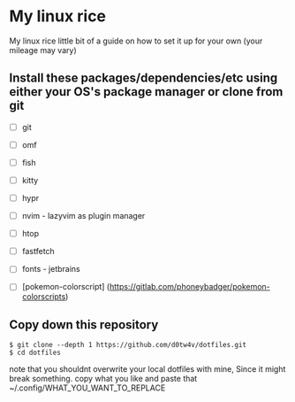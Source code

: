 # My linux rice
My linux rice little bit of a guide on how to set it up for your own (your mileage may vary)

## Install these packages/dependencies/etc using either your OS's package manager or clone from git
- [ ] git
- [ ] omf
- [ ] fish
- [ ] kitty
- [ ] hypr
- [ ] nvim - lazyvim as plugin manager
- [ ] htop
- [ ] fastfetch
- [ ] fonts - jetbrains
- [ ] [pokemon-colorscript] (https://gitlab.com/phoneybadger/pokemon-colorscripts)


## Copy down this repository

```
$ git clone --depth 1 https://github.com/d0tw4v/dotfiles.git
$ cd dotfiles
```

note that you shouldnt overwrite your local dotfiles with mine, Since it might break something. copy what you like and paste that ~/.config/WHAT_YOU_WANT_TO_REPLACE
